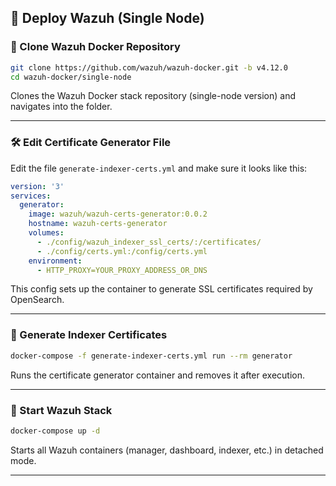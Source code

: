 ## 🧱 Deploy Wazuh (Single Node)

### 🔁 Clone Wazuh Docker Repository

```bash
git clone https://github.com/wazuh/wazuh-docker.git -b v4.12.0
cd wazuh-docker/single-node
```

Clones the Wazuh Docker stack repository (single-node version) and navigates into the folder.

---

### 🛠️ Edit Certificate Generator File

Edit the file `generate-indexer-certs.yml` and make sure it looks like this:

```yaml
version: '3'
services:
  generator:
    image: wazuh/wazuh-certs-generator:0.0.2
    hostname: wazuh-certs-generator
    volumes:
      - ./config/wazuh_indexer_ssl_certs/:/certificates/
      - ./config/certs.yml:/config/certs.yml
    environment:
      - HTTP_PROXY=YOUR_PROXY_ADDRESS_OR_DNS
```

This config sets up the container to generate SSL certificates required by OpenSearch.

---

### 🔐 Generate Indexer Certificates

```bash
docker-compose -f generate-indexer-certs.yml run --rm generator
```

Runs the certificate generator container and removes it after execution.

---

### 🚀 Start Wazuh Stack

```bash
docker-compose up -d
```

Starts all Wazuh containers (manager, dashboard, indexer, etc.) in detached mode.

---

